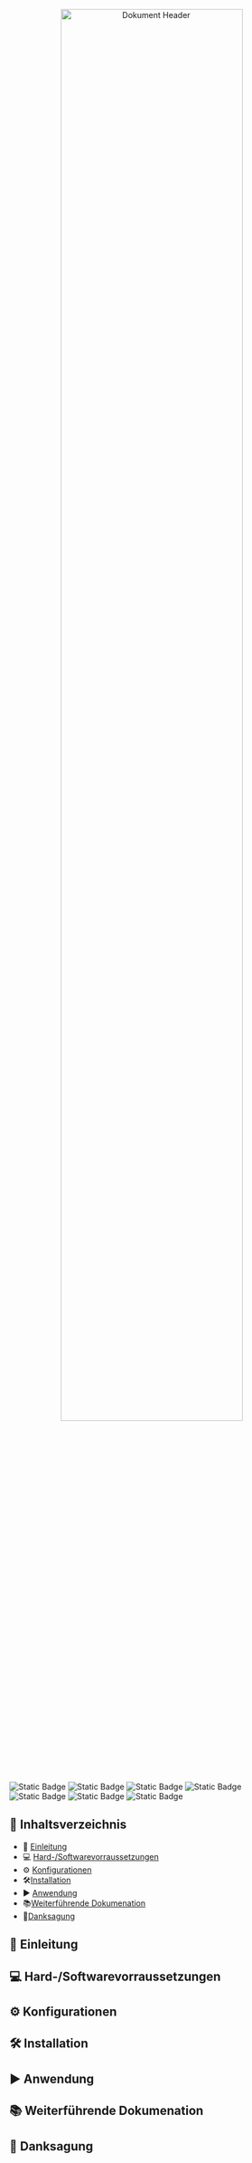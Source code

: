 <p align="center" hight="10%">
    <img width="80%" alt="Dokument Header" src="https://github.com/RedLion8399/EV3_rubiks_cube-solver/assets/146088103/6bb05498-3f2d-44e7-91f0-b698b6977c97#gh-white-mode-only" src="https://github.com/RedLion8399/EV3_rubiks_cube-solver/assets/146088103/af4b7ebf-6e1a-407e-9962-438fa57fdf53#gh-dark-mode-only">
</p>


![Static Badge](https://img.shields.io/badge/Language-Scratch-%23855cd6)
![Static Badge](https://img.shields.io/badge/Schulprojekt-green)
![Static Badge](https://img.shields.io/badge/Note-nicht_erteilt-orange)
![Static Badge](https://img.shields.io/badge/Mitwirkende-3-blue)
![Static Badge](https://img.shields.io/github/last-commit/RedLion8399/EV3_rubiks_cube-solver.svg)
![Static Badge](https://img.shields.io/github/license/RedLion8399/EV3_rubiks_cube-solver.svg)
![Static Badge](https://img.shields.io/github/release/RedLion8399/EV3_rubiks_cube-solver.svg)


## :page_facing_up: Inhaltsverzeichnis
- :book: [Einleitung](Einleitung)
- :computer: [Hard-/Softwarevorraussetzungen](Hard-/Softwarevorraussetzungen)
- :gear: [Konfigurationen](Konfigurationen)
- :hammer_and_wrench:[Installation](Installation)
- :arrow_forward: [Anwendung](Anwendung)
- :books:[Weiterführende Dokumenation](Weiterführende_Dokumenation)
- :clap:[Danksagung](Danksagung)


## :book: Einleitung

## :computer: Hard-/Softwarevorraussetzungen

## :gear: Konfigurationen

## :hammer_and_wrench: Installation

## :arrow_forward: Anwendung

## :books: Weiterführende Dokumenation

## :clap: Danksagung
